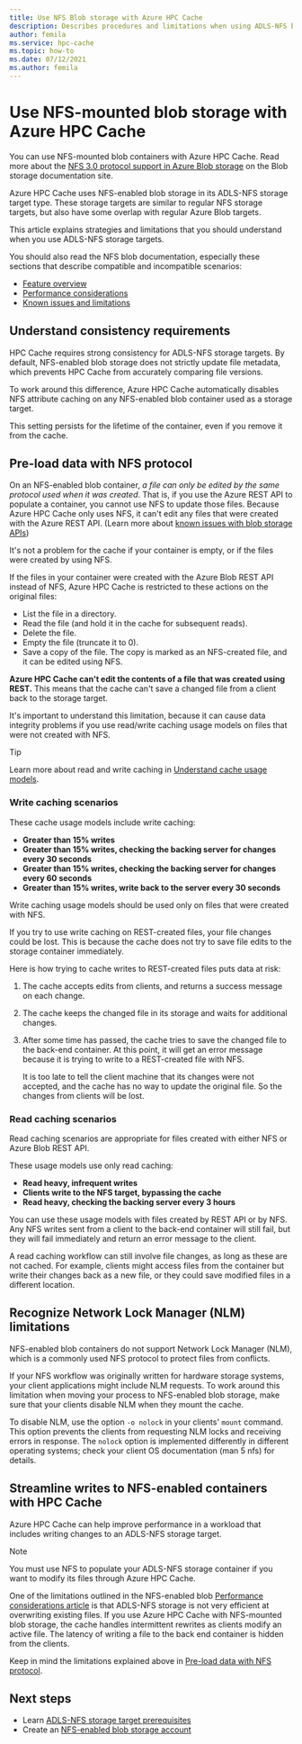 ```yaml
---
title: Use NFS Blob storage with Azure HPC Cache 
description: Describes procedures and limitations when using ADLS-NFS blob storage with Azure HPC Cache
author: femila
ms.service: hpc-cache
ms.topic: how-to
ms.date: 07/12/2021
ms.author: femila
---
```


# Use NFS-mounted blob storage with Azure HPC Cache

You can use NFS-mounted blob containers with Azure HPC Cache. Read more about the [NFS 3.0 protocol support in Azure Blob storage](../storage/blobs/network-file-system-protocol-support.md) on the Blob storage documentation site.

Azure HPC Cache uses NFS-enabled blob storage in its ADLS-NFS storage target type. These storage targets are similar to regular NFS storage targets, but also have some overlap with regular Azure Blob targets.

This article explains strategies and limitations that you should understand when you use ADLS-NFS storage targets.

You should also read the NFS blob documentation, especially these sections that describe compatible and incompatible scenarios:

* [Feature overview](../storage/blobs/network-file-system-protocol-support.md)
* [Performance considerations](../storage/blobs/network-file-system-protocol-support-performance.md)
* [Known issues and limitations](../storage/blobs/network-file-system-protocol-known-issues.md)

## Understand consistency requirements

HPC Cache requires strong consistency for ADLS-NFS storage targets. By default, NFS-enabled blob storage does not strictly update file metadata, which prevents HPC Cache from accurately comparing file versions.

To work around this difference, Azure HPC Cache automatically disables NFS attribute caching on any NFS-enabled blob container used as a storage target.

This setting persists for the lifetime of the container, even if you remove it from the cache.

## Pre-load data with NFS protocol
<!-- cross-referenced from hpc-cache-ingest.md and here -->

On an NFS-enabled blob container, *a file can only be edited by the same protocol used when it was created*. That is, if you use the Azure REST API to populate a container, you cannot use NFS to update those files. Because Azure HPC Cache only uses NFS, it can't edit any files that were created with the Azure REST API. (Learn more about [known issues with blob storage APIs](../storage/blobs/data-lake-storage-known-issues.md#blob-storage-apis))

It's not a problem for the cache if your container is empty, or if the files were created by using NFS.

If the files in your container were created with the Azure Blob REST API instead of NFS, Azure HPC Cache is restricted to these actions on the original files:

* List the file in a directory.
* Read the file (and hold it in the cache for subsequent reads).
* Delete the file.
* Empty the file (truncate it to 0).
* Save a copy of the file. The copy is marked as an NFS-created file, and it can be edited using NFS.

**Azure HPC Cache can't edit the contents of a file that was created using REST.** This means that the cache can't save a changed file from a client back to the storage target.

It's important to understand this limitation, because it can cause data integrity problems if you use read/write caching usage models on files that were not created with NFS.

> [!TIP]
> Learn more about read and write caching in [Understand cache usage models](cache-usage-models.md).

### Write caching scenarios

These cache usage models include write caching:

* **Greater than 15% writes**
* **Greater than 15% writes, checking the backing server for changes every 30 seconds**
* **Greater than 15% writes, checking the backing server for changes every 60 seconds**
* **Greater than 15% writes, write back to the server every 30 seconds**

Write caching usage models should be used only on files that were created with NFS.

If you try to use write caching on REST-created files, your file changes could be lost. This is because the cache does not try to save file edits to the storage container immediately.

Here is how trying to cache writes to REST-created files puts data at risk:

1. The cache accepts edits from clients, and returns a success message on each change.
1. The cache keeps the changed file in its storage and waits for additional changes.
1. After some time has passed, the cache tries to save the changed file to the back-end container. At this point, it will get an error message because it is trying to write to a REST-created file with NFS.

   It is too late to tell the client machine that its changes were not accepted, and the cache has no way to update the original file. So the changes from clients will be lost.

### Read caching scenarios

Read caching scenarios are appropriate for files created with either NFS or Azure Blob REST API.

These usage models use only read caching:

* **Read heavy, infrequent writes**
* **Clients write to the NFS target, bypassing the cache**
* **Read heavy, checking the backing server every 3 hours**

You can use these usage models with files created by REST API or by NFS. Any NFS writes sent from a client to the back-end container will still fail, but they will fail immediately and return an error message to the client.

A read caching workflow can still involve file changes, as long as these are not cached. For example, clients might access files from the container but write their changes back as a new file, or they could save modified files in a different location.

## Recognize Network Lock Manager (NLM) limitations

NFS-enabled blob containers do not support Network Lock Manager (NLM), which is a commonly used NFS protocol to protect files from conflicts.

If your NFS workflow was originally written for hardware storage systems, your client applications might include NLM requests. To work around this limitation when moving your process to NFS-enabled blob storage, make sure that your clients disable NLM when they mount the cache.

To disable NLM, use the option ``-o nolock`` in your clients' ``mount`` command. This option prevents the clients from requesting NLM locks and receiving errors in response. The ``nolock`` option is implemented differently in different operating systems; check your client OS documentation (man 5 nfs) for details.

## Streamline writes to NFS-enabled containers with HPC Cache

Azure HPC Cache can help improve performance in a workload that includes writing changes to an ADLS-NFS storage target.

> [!NOTE]
> You must use NFS to populate your ADLS-NFS storage container if you want to modify its files through Azure HPC Cache.

One of the limitations outlined in the NFS-enabled blob [Performance considerations article](../storage/blobs/network-file-system-protocol-support-performance.md) is that ADLS-NFS storage is not very efficient at overwriting existing files. If you use Azure HPC Cache with NFS-mounted blob storage, the cache handles intermittent rewrites as clients modify an active file. The latency of writing a file to the back end container is hidden from the clients.

Keep in mind the limitations explained above in [Pre-load data with NFS protocol](#pre-load-data-with-nfs-protocol).

## Next steps

* Learn [ADLS-NFS storage target prerequisites](hpc-cache-prerequisites.md#nfs-mounted-blob-adls-nfs-storage-requirements)
* Create an [NFS-enabled blob storage account](../storage/blobs/network-file-system-protocol-support-how-to.md)
